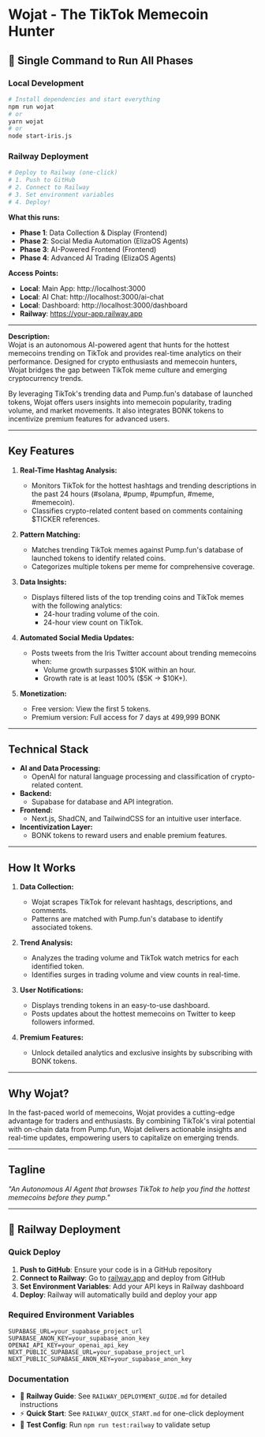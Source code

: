 # Wojat - The TikTok Memecoin Hunter

## 🚀 **Single Command to Run All Phases**

### Local Development
```bash
# Install dependencies and start everything
npm run wojat
# or
yarn wojat
# or
node start-iris.js
```

### Railway Deployment
```bash
# Deploy to Railway (one-click)
# 1. Push to GitHub
# 2. Connect to Railway
# 3. Set environment variables
# 4. Deploy!
```

**What this runs:**
- **Phase 1**: Data Collection & Display (Frontend)
- **Phase 2**: Social Media Automation (ElizaOS Agents)  
- **Phase 3**: AI-Powered Frontend (Frontend)
- **Phase 4**: Advanced AI Trading (ElizaOS Agents)

**Access Points:**
- **Local**: Main App: http://localhost:3000
- **Local**: AI Chat: http://localhost:3000/ai-chat
- **Local**: Dashboard: http://localhost:3000/dashboard
- **Railway**: https://your-app.railway.app

---

**Description:**  
Wojat is an autonomous AI-powered agent that hunts for the hottest memecoins trending on TikTok and provides real-time analytics on their performance. Designed for crypto enthusiasts and memecoin hunters, Wojat bridges the gap between TikTok meme culture and emerging cryptocurrency trends.

By leveraging TikTok's trending data and Pump.fun's database of launched tokens, Wojat offers users insights into memecoin popularity, trading volume, and market movements. It also integrates BONK tokens to incentivize premium features for advanced users.

---

## Key Features

1. **Real-Time Hashtag Analysis:**

   - Monitors TikTok for the hottest hashtags and trending descriptions in the past 24 hours (#solana, #pump, #pumpfun, #meme, #memecoin).
   - Classifies crypto-related content based on comments containing $TICKER references.

2. **Pattern Matching:**

   - Matches trending TikTok memes against Pump.fun's database of launched tokens to identify related coins.
   - Categorizes multiple tokens per meme for comprehensive coverage.

3. **Data Insights:**

   - Displays filtered lists of the top trending coins and TikTok memes with the following analytics:
     - 24-hour trading volume of the coin.
     - 24-hour view count on TikTok.

4. **Automated Social Media Updates:**

   - Posts tweets from the Iris Twitter account about trending memecoins when:
     - Volume growth surpasses $10K within an hour.
     - Growth rate is at least 100% ($5K → $10K+).

5. **Monetization:**
   - Free version: View the first 5 tokens.
   - Premium version: Full access for 7 days at 499,999 BONK

---

## Technical Stack

- **AI and Data Processing:**
  - OpenAI for natural language processing and classification of crypto-related content.
- **Backend:**
  - Supabase for database and API integration.
- **Frontend:**
  - Next.js, ShadCN, and TailwindCSS for an intuitive user interface.
- **Incentivization Layer:**
  - BONK tokens to reward users and enable premium features.

---

## How It Works

1. **Data Collection:**

   - Wojat scrapes TikTok for relevant hashtags, descriptions, and comments.
   - Patterns are matched with Pump.fun's database to identify associated tokens.

2. **Trend Analysis:**

   - Analyzes the trading volume and TikTok watch metrics for each identified token.
   - Identifies surges in trading volume and view counts in real-time.

3. **User Notifications:**

   - Displays trending tokens in an easy-to-use dashboard.
   - Posts updates about the hottest memecoins on Twitter to keep followers informed.

4. **Premium Features:**
   - Unlock detailed analytics and exclusive insights by subscribing with BONK tokens.

---

## Why Wojat?

In the fast-paced world of memecoins, Wojat provides a cutting-edge advantage for traders and enthusiasts. By combining TikTok's viral potential with on-chain data from Pump.fun, Wojat delivers actionable insights and real-time updates, empowering users to capitalize on emerging trends.

---

## Tagline

_"An Autonomous AI Agent that browses TikTok to help you find the hottest memecoins before they pump."_

---

## 🚂 Railway Deployment

### Quick Deploy
1. **Push to GitHub**: Ensure your code is in a GitHub repository
2. **Connect to Railway**: Go to [railway.app](https://railway.app) and deploy from GitHub
3. **Set Environment Variables**: Add your API keys in Railway dashboard
4. **Deploy**: Railway will automatically build and deploy your app

### Required Environment Variables
```env
SUPABASE_URL=your_supabase_project_url
SUPABASE_ANON_KEY=your_supabase_anon_key
OPENAI_API_KEY=your_openai_api_key
NEXT_PUBLIC_SUPABASE_URL=your_supabase_project_url
NEXT_PUBLIC_SUPABASE_ANON_KEY=your_supabase_anon_key
```

### Documentation
- 📖 **Railway Guide**: See `RAILWAY_DEPLOYMENT_GUIDE.md` for detailed instructions
- ⚡ **Quick Start**: See `RAILWAY_QUICK_START.md` for one-click deployment
- 🔧 **Test Config**: Run `npm run test:railway` to validate setup

